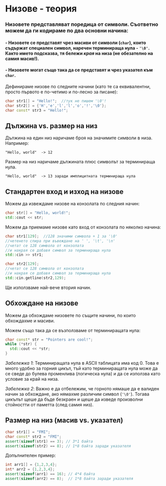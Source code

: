 # Низове - теория

### Низовете представляват поредица от символи. Съответно можем да ги кодираме по два основни начина:

#### - Низовете се представят чрез масиви от символи (`char`), които съдържат специален символ, наречен терминираща нула - `'\0'`. Както името подсказва, тя бележи *края* на низа (не обезателно на самия масив!).

#### - Низовете могат също така да се представят и чрез указател към `char`.

Дефинираме низове по следните начини (като те са еквивалентни, просто първото е по-четимо и по-лесно за писане):

```c++
char str1[] = "Hello!";  //тук не пишем '\0'!
char str2[] = {'H','e','l','l','o','!','\0'};
char const* str3 = "Hello!";
```

## Дължина vs. размер на низ

Дължина на един низ наричаме броя на значимите символи в низа. Например:

```
"Hello, world"  -> 12
```

Размер на низ наричаме дължината плюс символът за терминираща нула.

```
"Hello, world"  -> 13 заради имплицитната терминираща нула
```

## Стандартен вход и изход на низове

Можем да извеждаме низове на конзолата по следния начин:
```c++
char str[] = "Hello, world!";
std::cout << str;
```

Можем да приемаме низове като вход от конзолата по няколко начина:

```c++
char str1[129];  //128 значими символа + 1 за '\0'
//четенето спира при въвеждане на ' ', '\t', '\n'
//четат се 128 символа от конзолата
//и накрая се добавя символ за терминираща нула
std::cin >> str1;

char str2[129];
//четат се 128 символа от конзолата
//и накрая се добавя символ за терминираща нула
std::cin.getline(str2,129);
```

Ще използваме най-вече втория начин.

## Обхождане на низове

Можем да обхождаме низовете по същите начини, по които обхождахме и масиви.

Можем също така да се възползваме от терминиращата нула:

```c++
char const* str = "Pointers are cool!";
while (*str) {
  std::cout << *str;
}
```

*Забележка 1*: Терминиращата нула в ASCII таблицата има код 0. Това е много удобно за горния цикъл, тъй като терминиращата нула може да се сведе до булева променлива (логическа нула) и да се използва като условие за край на низа.

*Забележка 2*: Важно е да отбележим, че горното нямаше да е валиден начин за обхождане, ако нямахме различим символ (`'\0'`). Тогава цикълът щеше да бъде безкраен и щеше да изведе произволни стойностти от паметта (след самия низ).

## Размер на низ (масив vs. указател)

```c++
char str1[] = "FMI";
char const* str2 = "FMI";
assert(sizeof(str1) == 3); // 3*1 байта
assert(sizeof(str2) == 8); // 1*8 байта заради указателя
```

Допълнителен пример:

```c++
int arr1[] = {1,2,3,4};
int* arr2 = {1,2,3,4};
assert(sizeof(arr1) == 16); // 4*4 байта
assert(sizeof(arr2) == 8);  // 1*8 байта заради указателя
```